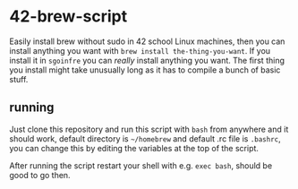 # 42-brew-script
Easily install brew without sudo in 42 school Linux machines, then you can install anything you want with `brew install the-thing-you-want`. If you install it in `sgoinfre` you can *really* install anything you want. The first thing you install might take unusually long as it has to compile a bunch of basic stuff.

## running

Just clone this repository and run this script with `bash` from anywhere and it should work, default directory is `~/homebrew` and default .rc file is `.bashrc`, you can change this by editing the variables at the top of the script. 

After running the script restart your shell with e.g. `exec bash`, should be good to go then.
